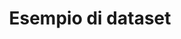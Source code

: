 ---
title: Esempio di dataset
notes: questo è solo un esempio di dataset
maintainer: Pippo
maintainer_email: pippo@pippo.com
Organization: Sample Department
Categoria: Educazione
resources:
  - url: http://data.phl.opendata.arcgis.com/datasets/1839b35258604422b0b520cbb668df0d_0.csv
    name: Stazioni di Monitoraggio Aria CSV
    format: CSV
    description: Compatibile con Excel
  - url: http://data.phl.opendata.arcgis.com/datasets/1839b35258604422b0b520cbb668df0d_0.zip
    name: Stazioni di Monitoraggio Aria Shapefile
    format: shp
  - url: https://services.arcgis.com/fLeGjb7u4uXqeF9q/arcgis/rest/services/Air_Monitoring_Stations/FeatureServer/0/query
    name: Stazioni di Monitoraggio Aria GeoService
    format: api
    description: Esri Geoservice per interagire programmaticamente con i dati
---